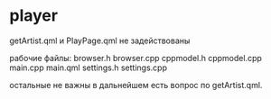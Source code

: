 # player

getArtist.qml и PlayPage.qml не задействованы

рабочие файлы:
  browser.h
  browser.cpp
  cppmodel.h
  cppmodel.cpp
  main.cpp
  main.qml
  settings.h
  settings.cpp
 
остальные не важны
в дальнейшем есть вопрос по getArtist.qml.
